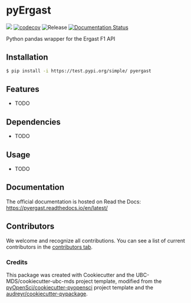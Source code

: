 # pyErgast 

![](https://github.com/weiranyu/pyergast/workflows/build/badge.svg) [![codecov](https://codecov.io/gh/weiranyu/pyergast/branch/main/graph/badge.svg)](https://codecov.io/gh/weiranyu/pyergast) ![Release](https://github.com/weiranyu/pyergast/workflows/Release/badge.svg) [![Documentation Status](https://readthedocs.org/projects/pyergast/badge/?version=latest)](https://pyergast.readthedocs.io/en/latest/?badge=latest)

Python pandas wrapper for the Ergast F1 API

## Installation

```bash
$ pip install -i https://test.pypi.org/simple/ pyergast
```

## Features

- TODO

## Dependencies

- TODO

## Usage

- TODO

## Documentation

The official documentation is hosted on Read the Docs: https://pyergast.readthedocs.io/en/latest/

## Contributors

We welcome and recognize all contributions. You can see a list of current contributors in the [contributors tab](https://github.com/weiranyu/pyergast/graphs/contributors).

### Credits

This package was created with Cookiecutter and the UBC-MDS/cookiecutter-ubc-mds project template, modified from the [pyOpenSci/cookiecutter-pyopensci](https://github.com/pyOpenSci/cookiecutter-pyopensci) project template and the [audreyr/cookiecutter-pypackage](https://github.com/audreyr/cookiecutter-pypackage).
